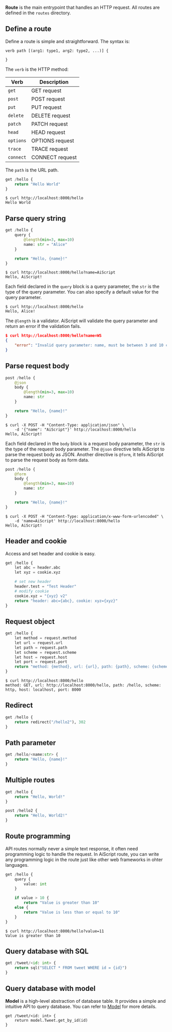 
**Route** is the main entrypoint that handles an HTTP request. All routes are defined in the `routes` directory.

## Define a route

Define a route is simple and straightforward. The syntax is:

```
verb path [(arg1: type1, arg2: type2, ...)] {

}
```

The `verb` is the HTTP method:

| Verb | Description |
| --- | --- |
| `get` | GET request |
| `post` | POST request |
| `put` | PUT request |
| `delete` | DELETE request |
| `patch` | PATCH request |
| `head` | HEAD request |
| `options` | OPTIONS request |
| `trace` | TRACE request |
| `connect` | CONNECT request |

The `path` is the URL path.

```py
get /hello {
    return "Hello World"
}
```

```
$ curl http://localhost:8000/hello
Hello World
```

## Parse query string

```py
get /hello {
    query {
        @length(min=3, max=10)
        name: str = "Alice"
    }

    return "Hello, {name}!"
}
```

```
$ curl http://localhost:8000/hello?name=AiScript
Hello, AiScript!
```

Each field declared in the `query` block is a query parameter, the `str` is the type of the query parameter. You can also specify a default value for the query parameter.

```
$ curl http://localhost:8000/hello
Hello, Alice!
```

The `@length` is a validator. AiScript will validate the query parameter and return an error if the validation fails.

```json
$ curl http://localhost:8000/hello?name=WS
{
    "error": "Invalid query parameter: name, must be between 3 and 10 characters"
}
```

## Parse request body

```py
post /hello {
    @json
    body {
        @length(min=3, max=10)
        name: str
    }

    return "Hello, {name}!"
}
```

```
$ curl -X POST -H "Content-Type: application/json" \
    -d '{"name": "AiScript"}' http://localhost:8000/hello
Hello, AiScript!
```

Each field declared in the `body` block is a request body parameter, the `str` is the type of the request body parameter. The `@json` directive tells AiScript to parse the request body as JSON. Another directive is `@form`, it tells AiScript to parse the request body as form data.

```py
post /hello {
    @form
    body {
        @length(min=3, max=10)
        name: str
    }

    return "Hello, {name}!"
}
```

```
$ curl -X POST -H "Content-Type: application/x-www-form-urlencoded" \
    -d 'name=AiScript' http://localhost:8000/hello
Hello, AiScript!
```

## Header and cookie

Access and set header and cookie is easy.

```py
get /hello {
    let abc = header.abc
    let xyz = cookie.xyz

    # set new header
    header.test = "Test Header"
    # modify cookie
    cookie.xyz = "{xyz} v2"
    return "header: abc={abc}, cookie: xyz={xyz}"
}
```

## Request object

```py
get /hello {
    let method = request.method
    let url = request.url
    let path = request.path
    let scheme = request.scheme
    let host = request.host
    let port = request.port
    return "method: {method}, url: {url}, path: {path}, scheme: {scheme}, host: {host}, port: {port}"
}
```

```
$ curl http://localhost:8000/hello
method: GET, url: http://localhost:8000/hello, path: /hello, scheme: http, host: localhost, port: 8000
```

## Redirect

```py
get /hello {
    return redirect("/hello2"), 302
}
```

## Path parameter

```py
get /hello/<name:str> {
    return "Hello, {name}!"
}
```

## Multiple routes

```py
get /hello {
    return "Hello, World!"
}

post /hello2 {
    return "Hello, World2!"
}
```

## Route programming

API routes normally never a simple text response, it often need programming logic to handle the request. In AiScript route, you can write any programming logic in the route just like other web frameworks in ohter languages.

```py
get /hello {
    query {
        value: int
    }

    if value > 10 {
        return "Value is greater than 10"
    else {
        return "Value is less than or equal to 10"
    }
}
```

```
$ curl http://localhost:8000/hello?value=11
Value is greater than 10
```

## Query database with SQL

```py
get /tweet/<id: int> {
    return sql("SELECT * FROM tweet WHERE id = {id}")
}
```

## Query database with model

**Model** is a high-level abstraction of database table. It provides a simple and intuitive API to query database. You can refer to [Model](./model.md) for more details.

```
get /tweet/<id: int> {
    return model.Tweet.get_by_id(id)
}
```

